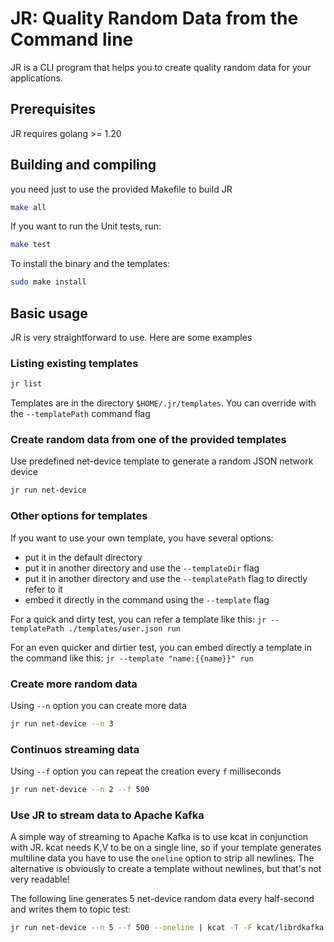 # JR: Quality Random Data from the Command line

JR is a CLI program that helps you to create quality random data for your applications.

## Prerequisites

JR requires golang >= 1.20


## Building and compiling

you need just to use the provided Makefile to build JR

```bash
make all
```

If you want to run the Unit tests, run:

```bash
make test
```

To install the binary and the templates:
```bash
sudo make install
```

## Basic usage

JR is very straightforward to use. Here are some examples

### Listing existing templates
```bash
jr list
```
Templates are in the directory ```$HOME/.jr/templates```. You can override with the ```--templatePath``` command flag

### Create random data from one of the provided templates

Use predefined net-device template to generate a random JSON network device

```bash
jr run net-device
```

### Other options for templates

If you want to use your own template, you have several options:

- put it in the default directory
- put it in another directory and use the ```--templateDir``` flag
- put it in another directory and use the ```--templatePath``` flag to directly refer to it
- embed it directly in the command using the ```--template``` flag

For a quick and dirty test, you can refer a template like this:
```jr --templatePath ./templates/user.json run ```

For an even quicker and dirtier test, you can embed directly a template in the command like this:
```jr --template "name:{{name}}" run```


### Create more random data 

Using ``` --n ``` option you can create more data

```bash
jr run net-device --n 3
```
### Continuos streaming data

Using ``` --f ``` option you can repeat the creation every ```f``` milliseconds

```bash
jr run net-device --n 2 --f 500 
```
### Use JR to stream data to Apache Kafka

A simple way of streaming to Apache Kafka is to use kcat in conjunction with JR.
kcat needs K,V to be on a single line, so if your template generates multiline data you have to use the ```oneline``` 
option to strip all newlines. The alternative is obviously to create a template without newlines, but that's not very readable!

The following line generates 5 net-device random data every half-second and writes them to topic test:

```bash
jr run net-device --n 5 --f 500 --oneline | kcat -T -F kcat/librdkafka.config -K , -P -t test
```
